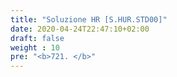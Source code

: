 ```yaml
---
title: "Soluzione HR [S.HUR.STD00]"
date: 2020-04-24T22:47:10+02:00
draft: false
weight : 10
pre: "<b>721. </b>"
---
```

